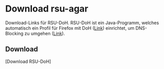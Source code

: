 # Download rsu-agar
Download-Links für RSU-DoH. RSU-DoH ist ein Java-Programm, welches automatisch ein Profil für Firefox mit DoH ([Link](https://en.wikipedia.org/wiki/DNS_over_HTTPS)) einrichtet, um DNS-Blocking zu umgehen ([Link](https://en.wikipedia.org/wiki/DNS_blocking)).

## Download
[Download RSU-DoH]

